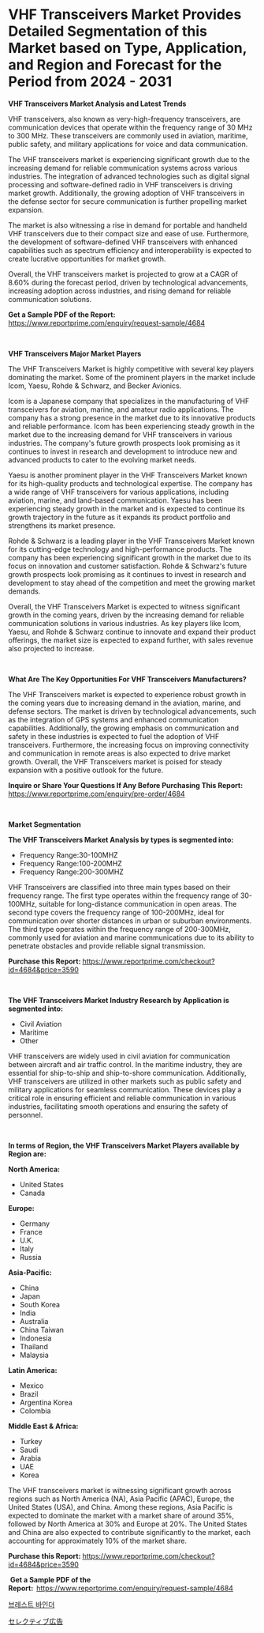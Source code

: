 <p><h1>VHF Transceivers Market Provides Detailed Segmentation of this Market based on Type, Application, and Region and Forecast for the Period from 2024 - 2031</h1></p><p><strong>VHF Transceivers Market Analysis and Latest Trends</strong></p>
<p><p>VHF transceivers, also known as very-high-frequency transceivers, are communication devices that operate within the frequency range of 30 MHz to 300 MHz. These transceivers are commonly used in aviation, maritime, public safety, and military applications for voice and data communication.</p><p>The VHF transceivers market is experiencing significant growth due to the increasing demand for reliable communication systems across various industries. The integration of advanced technologies such as digital signal processing and software-defined radio in VHF transceivers is driving market growth. Additionally, the growing adoption of VHF transceivers in the defense sector for secure communication is further propelling market expansion.</p><p>The market is also witnessing a rise in demand for portable and handheld VHF transceivers due to their compact size and ease of use. Furthermore, the development of software-defined VHF transceivers with enhanced capabilities such as spectrum efficiency and interoperability is expected to create lucrative opportunities for market growth.</p><p>Overall, the VHF transceivers market is projected to grow at a CAGR of 8.60% during the forecast period, driven by technological advancements, increasing adoption across industries, and rising demand for reliable communication solutions.</p></p>
<p><strong>Get a Sample PDF of the Report:&nbsp;</strong> <a href="https://www.reportprime.com/enquiry/request-sample/4684">https://www.reportprime.com/enquiry/request-sample/4684</a></p>
<p>&nbsp;</p>
<p><strong>VHF Transceivers Major Market Players</strong></p>
<p><p>The VHF Transceivers Market is highly competitive with several key players dominating the market. Some of the prominent players in the market include Icom, Yaesu, Rohde & Schwarz, and Becker Avionics.</p><p>Icom is a Japanese company that specializes in the manufacturing of VHF transceivers for aviation, marine, and amateur radio applications. The company has a strong presence in the market due to its innovative products and reliable performance. Icom has been experiencing steady growth in the market due to the increasing demand for VHF transceivers in various industries. The company's future growth prospects look promising as it continues to invest in research and development to introduce new and advanced products to cater to the evolving market needs.</p><p>Yaesu is another prominent player in the VHF Transceivers Market known for its high-quality products and technological expertise. The company has a wide range of VHF transceivers for various applications, including aviation, marine, and land-based communication. Yaesu has been experiencing steady growth in the market and is expected to continue its growth trajectory in the future as it expands its product portfolio and strengthens its market presence.</p><p>Rohde & Schwarz is a leading player in the VHF Transceivers Market known for its cutting-edge technology and high-performance products. The company has been experiencing significant growth in the market due to its focus on innovation and customer satisfaction. Rohde & Schwarz's future growth prospects look promising as it continues to invest in research and development to stay ahead of the competition and meet the growing market demands.</p><p>Overall, the VHF Transceivers Market is expected to witness significant growth in the coming years, driven by the increasing demand for reliable communication solutions in various industries. As key players like Icom, Yaesu, and Rohde & Schwarz continue to innovate and expand their product offerings, the market size is expected to expand further, with sales revenue also projected to increase.</p></p>
<p>&nbsp;</p>
<p><strong>What Are The Key Opportunities For VHF Transceivers Manufacturers?</strong></p>
<p><p>The VHF Transceivers market is expected to experience robust growth in the coming years due to increasing demand in the aviation, marine, and defense sectors. The market is driven by technological advancements, such as the integration of GPS systems and enhanced communication capabilities. Additionally, the growing emphasis on communication and safety in these industries is expected to fuel the adoption of VHF transceivers. Furthermore, the increasing focus on improving connectivity and communication in remote areas is also expected to drive market growth. Overall, the VHF Transceivers market is poised for steady expansion with a positive outlook for the future.</p></p>
<p><strong>Inquire or Share Your Questions If Any Before Purchasing This Report:</strong> <a href="https://www.reportprime.com/enquiry/pre-order/4684">https://www.reportprime.com/enquiry/pre-order/4684</a></p>
<p>&nbsp;</p>
<p><strong>Market Segmentation</strong></p>
<p><strong>The VHF Transceivers Market Analysis by types is segmented into:</strong></p>
<p><ul><li>Frequency Range:30-100MHZ</li><li>Frequency Range:100-200MHZ</li><li>Frequency Range:200-300MHZ</li></ul></p>
<p><p>VHF Transceivers are classified into three main types based on their frequency range. The first type operates within the frequency range of 30-100MHz, suitable for long-distance communication in open areas. The second type covers the frequency range of 100-200MHz, ideal for communication over shorter distances in urban or suburban environments. The third type operates within the frequency range of 200-300MHz, commonly used for aviation and marine communications due to its ability to penetrate obstacles and provide reliable signal transmission.</p></p>
<p><strong>Purchase this Report:&nbsp;</strong><a href="https://www.reportprime.com/checkout?id=4684&price=3590">https://www.reportprime.com/checkout?id=4684&price=3590</a></p>
<p>&nbsp;</p>
<p><strong>The VHF Transceivers Market Industry Research by Application is segmented into:</strong></p>
<p><ul><li>Civil Aviation</li><li>Maritime</li><li>Other</li></ul></p>
<p><p>VHF transceivers are widely used in civil aviation for communication between aircraft and air traffic control. In the maritime industry, they are essential for ship-to-ship and ship-to-shore communication. Additionally, VHF transceivers are utilized in other markets such as public safety and military applications for seamless communication. These devices play a critical role in ensuring efficient and reliable communication in various industries, facilitating smooth operations and ensuring the safety of personnel.</p></p>
<p>&nbsp;</p>
<p><strong>In terms of Region, the VHF Transceivers Market Players available by Region are:</strong></p>
<p>
    <p> <strong> North America: </strong>
        <ul>
            <li>United States</li>
            <li>Canada</li>
        </ul>
        </p> 
    <p> <strong> Europe: </strong>
        <ul>
            <li>Germany</li>
            <li>France</li>
            <li>U.K.</li>
            <li>Italy</li>
            <li>Russia</li>
        </ul>
        </p> 
    <p> <strong> Asia-Pacific: </strong>
        <ul>
            <li>China</li>
            <li>Japan</li>
            <li>South Korea</li>
            <li>India</li>
            <li>Australia</li>
            <li>China Taiwan</li>
            <li>Indonesia</li>
            <li>Thailand</li>
            <li>Malaysia</li>
        </ul>
        </p> 
    <p> <strong> Latin America: </strong>
        <ul>
            <li>Mexico</li>
            <li>Brazil</li>
            <li>Argentina Korea</li>
            <li>Colombia</li>
        </ul>
        </p> 
    <p> <strong> Middle East & Africa: </strong>
        <ul>
            <li>Turkey</li>
            <li>Saudi</li>
            <li>Arabia</li>
            <li>UAE</li>
            <li>Korea</li>
        </ul>
    </p>
    </p>
<p><p>The VHF transceivers market is witnessing significant growth across regions such as North America (NA), Asia Pacific (APAC), Europe, the United States (USA), and China. Among these regions, Asia Pacific is expected to dominate the market with a market share of around 35%, followed by North America at 30% and Europe at 20%. The United States and China are also expected to contribute significantly to the market, each accounting for approximately 10% of the market share.</p></p>
<p><strong>Purchase this Report: </strong><a href="https://www.reportprime.com/checkout?id=4684&price=3590">https://www.reportprime.com/checkout?id=4684&price=3590</a></p>
<p>&nbsp;<strong>Get a Sample PDF of the Report:&nbsp;&nbsp;</strong><a href="https://www.reportprime.com/enquiry/request-sample/4684">https://www.reportprime.com/enquiry/request-sample/4684</a></p>
<p><strong></strong></p>
<p><p><a href="https://github.com/vdhdwjyp90142/Market-Research-Report-List-1/blob/main/400050614165.md">브레스트 바인더</a></p><p><a href="https://github.com/sghwr779811674/Market-Research-Report-List-1/blob/main/956787915332.md">セレクティブ広告</a></p></p>